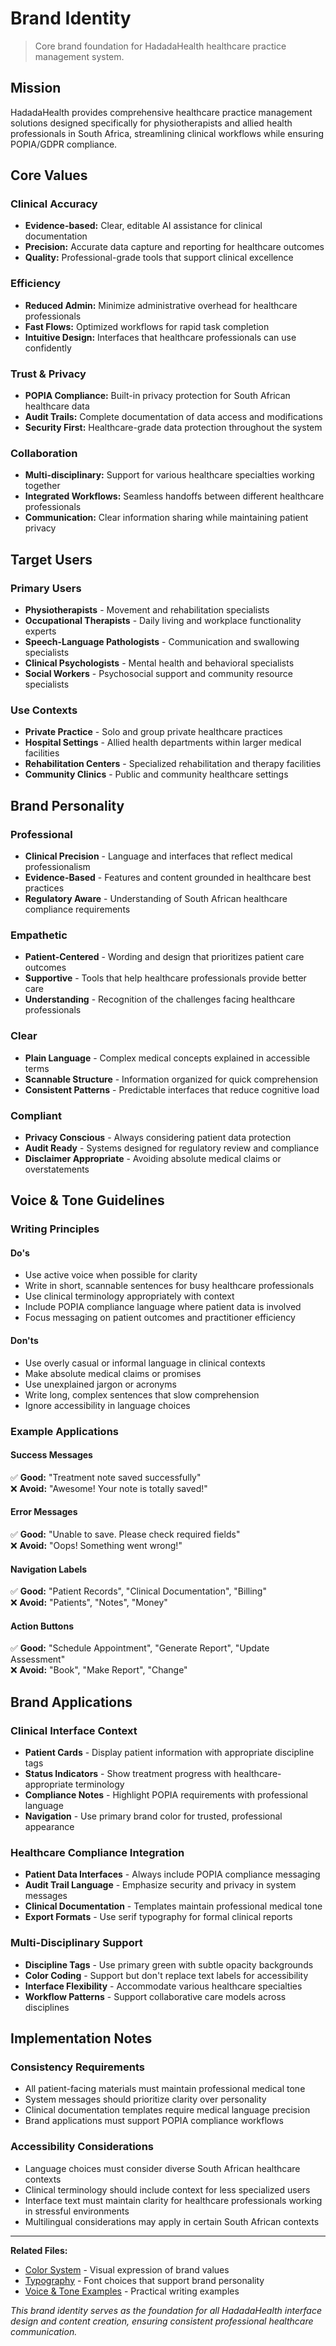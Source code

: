 # Brand Identity

> Core brand foundation for HadadaHealth healthcare practice management system.

## Mission

HadadaHealth provides comprehensive healthcare practice management solutions designed specifically for physiotherapists and allied health professionals in South Africa, streamlining clinical workflows while ensuring POPIA/GDPR compliance.

## Core Values

### Clinical Accuracy
- **Evidence-based:** Clear, editable AI assistance for clinical documentation
- **Precision:** Accurate data capture and reporting for healthcare outcomes
- **Quality:** Professional-grade tools that support clinical excellence

### Efficiency  
- **Reduced Admin:** Minimize administrative overhead for healthcare professionals
- **Fast Flows:** Optimized workflows for rapid task completion
- **Intuitive Design:** Interfaces that healthcare professionals can use confidently

### Trust & Privacy
- **POPIA Compliance:** Built-in privacy protection for South African healthcare data
- **Audit Trails:** Complete documentation of data access and modifications
- **Security First:** Healthcare-grade data protection throughout the system

### Collaboration
- **Multi-disciplinary:** Support for various healthcare specialties working together
- **Integrated Workflows:** Seamless handoffs between different healthcare professionals
- **Communication:** Clear information sharing while maintaining patient privacy

## Target Users

### Primary Users
- **Physiotherapists** - Movement and rehabilitation specialists
- **Occupational Therapists** - Daily living and workplace functionality experts  
- **Speech-Language Pathologists** - Communication and swallowing specialists
- **Clinical Psychologists** - Mental health and behavioral specialists
- **Social Workers** - Psychosocial support and community resource specialists

### Use Contexts
- **Private Practice** - Solo and group private healthcare practices
- **Hospital Settings** - Allied health departments within larger medical facilities
- **Rehabilitation Centers** - Specialized rehabilitation and therapy facilities
- **Community Clinics** - Public and community healthcare settings

## Brand Personality

### Professional
- **Clinical Precision** - Language and interfaces that reflect medical professionalism
- **Evidence-Based** - Features and content grounded in healthcare best practices
- **Regulatory Aware** - Understanding of South African healthcare compliance requirements

### Empathetic
- **Patient-Centered** - Wording and design that prioritizes patient care outcomes
- **Supportive** - Tools that help healthcare professionals provide better care
- **Understanding** - Recognition of the challenges facing healthcare professionals

### Clear
- **Plain Language** - Complex medical concepts explained in accessible terms
- **Scannable Structure** - Information organized for quick comprehension
- **Consistent Patterns** - Predictable interfaces that reduce cognitive load

### Compliant
- **Privacy Conscious** - Always considering patient data protection
- **Audit Ready** - Systems designed for regulatory review and compliance
- **Disclaimer Appropriate** - Avoiding absolute medical claims or overstatements

## Voice & Tone Guidelines

### Writing Principles

#### Do's
- Use active voice when possible for clarity
- Write in short, scannable sentences for busy healthcare professionals
- Use clinical terminology appropriately with context
- Include POPIA compliance language where patient data is involved
- Focus messaging on patient outcomes and practitioner efficiency

#### Don'ts  
- Use overly casual or informal language in clinical contexts
- Make absolute medical claims or promises
- Use unexplained jargon or acronyms
- Write long, complex sentences that slow comprehension
- Ignore accessibility in language choices

### Example Applications

#### Success Messages
✅ **Good:** "Treatment note saved successfully"  
❌ **Avoid:** "Awesome! Your note is totally saved!"

#### Error Messages  
✅ **Good:** "Unable to save. Please check required fields"  
❌ **Avoid:** "Oops! Something went wrong!"

#### Navigation Labels
✅ **Good:** "Patient Records", "Clinical Documentation", "Billing"  
❌ **Avoid:** "Patients", "Notes", "Money"

#### Action Buttons
✅ **Good:** "Schedule Appointment", "Generate Report", "Update Assessment"  
❌ **Avoid:** "Book", "Make Report", "Change"

## Brand Applications

### Clinical Interface Context
- **Patient Cards** - Display patient information with appropriate discipline tags
- **Status Indicators** - Show treatment progress with healthcare-appropriate terminology
- **Compliance Notes** - Highlight POPIA requirements with professional language
- **Navigation** - Use primary brand color for trusted, professional appearance

### Healthcare Compliance Integration
- **Patient Data Interfaces** - Always include POPIA compliance messaging
- **Audit Trail Language** - Emphasize security and privacy in system messages
- **Clinical Documentation** - Templates maintain professional medical tone
- **Export Formats** - Use serif typography for formal clinical reports

### Multi-Disciplinary Support
- **Discipline Tags** - Use primary green with subtle opacity backgrounds
- **Color Coding** - Support but don't replace text labels for accessibility
- **Interface Flexibility** - Accommodate various healthcare specialties
- **Workflow Patterns** - Support collaborative care models across disciplines

## Implementation Notes

### Consistency Requirements
- All patient-facing materials must maintain professional medical tone
- System messages should prioritize clarity over personality
- Clinical documentation templates require medical language precision
- Brand applications must support POPIA compliance workflows

### Accessibility Considerations  
- Language choices must consider diverse South African healthcare contexts
- Clinical terminology should include context for less specialized users
- Interface text must maintain clarity for healthcare professionals working in stressful environments
- Multilingual considerations may apply in certain South African contexts

---

**Related Files:**
- [Color System](color-system.md) - Visual expression of brand values
- [Typography](typography.md) - Font choices that support brand personality
- [Voice & Tone Examples](assets/code-examples/voice-tone.md) - Practical writing examples

*This brand identity serves as the foundation for all HadadaHealth interface design and content creation, ensuring consistent professional healthcare communication.*